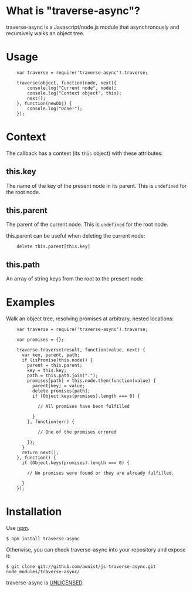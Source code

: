 # What is "traverse-async"?

traverse-async is a Javascript/node.js module that asynchronously and recursively walks an object tree.

# Usage

```
    var traverse = require('traverse-async').traverse;

    traverse(object, function(node, next){
        console.log("Current node", node);
        console.log("Context object", this);
        next();
    }, function(newObj) {
        console.log("Done!");
    });
```

# Context

The callback has a context (its `this` object) with these attributes:

## this.key

The name of the key of the present node in its parent.
This is `undefined` for the root node.

## this.parent

The parent of the current node.
This is `undefined` for the root node.

this.parent can be useful when deleting the current node:
```
    delete this.parent[this.key]
```

## this.path

An array of string keys from the root to the present node

# Examples

Walk an object tree, resolving promises at arbitrary, nested locations:

```
    var traverse = require('traverse-async').traverse;

    var promises = {};

    traverse.traverse(result, function(value, next) {
      var key, parent, path;
      if (isPromise(this.node)) {
        parent = this.parent;
        key = this.key;
        path = this.path.join(".");
        promises[path] = this.node.then(function(value) {
          parent[key] = value;
          delete promises[path];
          if (Object.keys(promises).length === 0) {

            // All promises have been fulfilled

          }
        }, function(err) {

            // One of the promises errored

        });
      }
      return next();
    }, function() {
      if (Object.keys(promises).length === 0) {

        // No promises were found or they are already fulfilled.

      }
    });
```

# Installation

Use [npm](http://www.npmjs.org/).

    $ npm install traverse-async

Otherwise, you can check traverse-async into your repository and expose it:

    $ git clone git://github.com/awnist/js-traverse-async.git node_modules/traverse-async/

traverse-async is [UNLICENSED](http://unlicense.org/).

